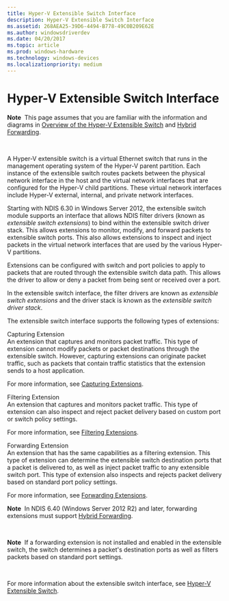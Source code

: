 ```yaml
---
title: Hyper-V Extensible Switch Interface
description: Hyper-V Extensible Switch Interface
ms.assetid: 268AEA25-39D6-4494-B778-49C0B209E62E
ms.author: windowsdriverdev
ms.date: 04/20/2017
ms.topic: article
ms.prod: windows-hardware
ms.technology: windows-devices
ms.localizationpriority: medium
---
```


# Hyper-V Extensible Switch Interface


**Note**  This page assumes that you are familiar with the information and diagrams in [Overview of the Hyper-V Extensible Switch](overview-of-the-hyper-v-extensible-switch.md) and [Hybrid Forwarding](hybrid-forwarding.md).

 

A Hyper-V extensible switch is a virtual Ethernet switch that runs in the management operating system of the Hyper-V parent partition. Each instance of the extensible switch routes packets between the physical network interface in the host and the virtual network interfaces that are configured for the Hyper-V child partitions. These virtual network interfaces include Hyper-V external, internal, and private network interfaces.

Starting with NDIS 6.30 in Windows Server 2012, the extensible switch module supports an interface that allows NDIS filter drivers (known as *extensible switch extensions*) to bind within the extensible switch driver stack. This allows extensions to monitor, modify, and forward packets to extensible switch ports. This also allows extensions to inspect and inject packets in the virtual network interfaces that are used by the various Hyper-V partitions.

Extensions can be configured with switch and port policies to apply to packets that are routed through the extensible switch data path. This allows the driver to allow or deny a packet from being sent or received over a port.

In the extensible switch interface, the filter drivers are known as *extensible switch extensions* and the driver stack is known as the *extensible switch driver stack*.

The extensible switch interface supports the following types of extensions:

<a href="" id="capturing-extension"></a>Capturing Extension  
An extension that captures and monitors packet traffic. This type of extension cannot modify packets or packet destinations through the extensible switch. However, capturing extensions can originate packet traffic, such as packets that contain traffic statistics that the extension sends to a host application.

For more information, see [Capturing Extensions](capturing-extensions.md).

<a href="" id="filtering-extension"></a>Filtering Extension  
An extension that captures and monitors packet traffic. This type of extension can also inspect and reject packet delivery based on custom port or switch policy settings.

For more information, see [Filtering Extensions](filtering-extensions.md).

<a href="" id="forwarding-extension"></a>Forwarding Extension  
An extension that has the same capabilities as a filtering extension. This type of extension can determine the extensible switch destination ports that a packet is delivered to, as well as inject packet traffic to any extensible switch port. This type of extension also inspects and rejects packet delivery based on standard port policy settings.

For more information, see [Forwarding Extensions](forwarding-extensions.md).

**Note**  In NDIS 6.40 (Windows Server 2012 R2) and later, forwarding extensions must support [Hybrid Forwarding](hybrid-forwarding.md).

 

**Note**  If a forwarding extension is not installed and enabled in the extensible switch, the switch determines a packet's destination ports as well as filters packets based on standard port settings.

 

For more information about the extensible switch interface, see [Hyper-V Extensible Switch](hyper-v-extensible-switch.md).

 

 






